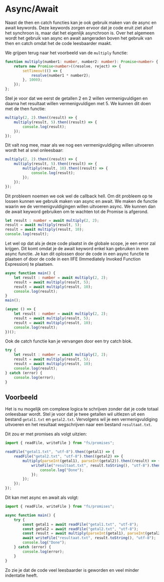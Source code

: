 # Async/Await

Naast de then en catch functies kan je ook gebruik maken van de async en await keywords. Deze keywords zorgen ervoor dat je code eruit ziet alsof het synchroon is, maar dat het eigenlijk asynchroon is. Over het algemeen wordt het gebruik van async en await aangeraden boven het gebruik van then en catch omdat het de code leesbaarder maakt. 

We grijpen terug naar het voorbeeld van de `multiply` functie:

```typescript
function multiply(number1: number, number2: number): Promise<number> {
    return new Promise<number>((resolve, reject) => {
        setTimeout(() => {
            resolve(number1 * number2);
        }, 1000);
    });
};
```

Stel je voor dat we eerst de getallen 2 en 2 willen vermenigvuldigen en daarna het resultaat willen vermenigvuldigen met 5. We kunnen dit doen met de then functie:

```typescript
multiply(2, 2).then((result) => {
    multiply(result, 5).then((result) => {
        console.log(result);
    });
});
```

Dit valt nog mee, maar als we nog een vermenigvuldiging willen uitvoeren wordt het al snel onleesbaar:

```typescript
multiply(2, 2).then((result) => {
    multiply(result, 5).then((result) => {
        multiply(result, 10).then((result) => {
            console.log(result);
        });
    });
});
```

Dit probleem noemen we ook wel de callback hell. Om dit probleem op te lossen kunnen we gebruik maken van async en await. We maken de functie waarin we de vermenigvuldigingen willen uitvoeren async. We kunnen dan de await keyword gebruiken om te wachten tot de Promise is afgerond. 

```typescript
let result : number = await multiply(2, 2);
result = await multiply(result, 5);
result = await multiply(result, 10);
console.log(result);
```

Let wel op dat als je deze code plaatst in de globale scope, je een error zal krijgen. Dit komt omdat je de await keyword enkel kan gebruiken in een async functie. Je kan dit oplossen door de code in een async functie te plaatsen of door de code in een IIFE (Immediately Invoked Function Expression) te plaatsen. 

```typescript
async function main() {
    let result : number = await multiply(2, 2);
    result = await multiply(result, 5);
    result = await multiply(result, 10);
    console.log(result);
}
main();
```

```typescript
(async () => {
    let result : number = await multiply(2, 2);
    result = await multiply(result, 5);
    result = await multiply(result, 10);
    console.log(result);
})();
```

Ook de catch functie kan je vervangen door een try catch blok. 

```typescript
try {
    let result : number = await multiply(2, 2);
    result = await multiply(result, 5);
    result = await multiply(result, 10);
    console.log(result);
} catch (error) {
    console.log(error);
}
```

## Voorbeeld

Het is nu mogelijk om complexe logica te schrijven zonder dat je code totaal onleesbaar wordt. Stel je voor dat je twee getallen wil uitlezen uit een bestand `getal1.txt` en `getal2.txt`. Vervolgens wil je een vermenigvuldiging uitvoeren en het resultaat wegschrijven naar een bestand `resultaat.txt`. 

Dit zou er met promises als volgt uitzien:

```typescript
import { readFile, writeFile } from "fs/promises";

readFile("getal1.txt", "utf-8").then((getal1) => {
    readFile("getal2.txt", "utf-8").then((getal2) => {
        multiply(parseInt(getal1), parseInt(getal2)).then((result) => {
            writeFile("resultaat.txt", result.toString(), "utf-8").then(() => {
                console.log("Done");
            });
        });
    });
});
```

Dit kan met async en await als volgt:

```typescript
import { readFile, writeFile } from "fs/promises";

async function main() {
    try {
        const getal1 = await readFile("getal1.txt", "utf-8");
        const getal2 = await readFile("getal2.txt", "utf-8");
        const result = await multiply(parseInt(getal1), parseInt(getal2));
        await writeFile("resultaat.txt", result.toString(), "utf-8");
        console.log("Done");
    } catch (error) {
        console.log(error);
    }
}
```

Zo zie je dat de code veel leesbaarder is geworden en veel minder indentatie heeft.